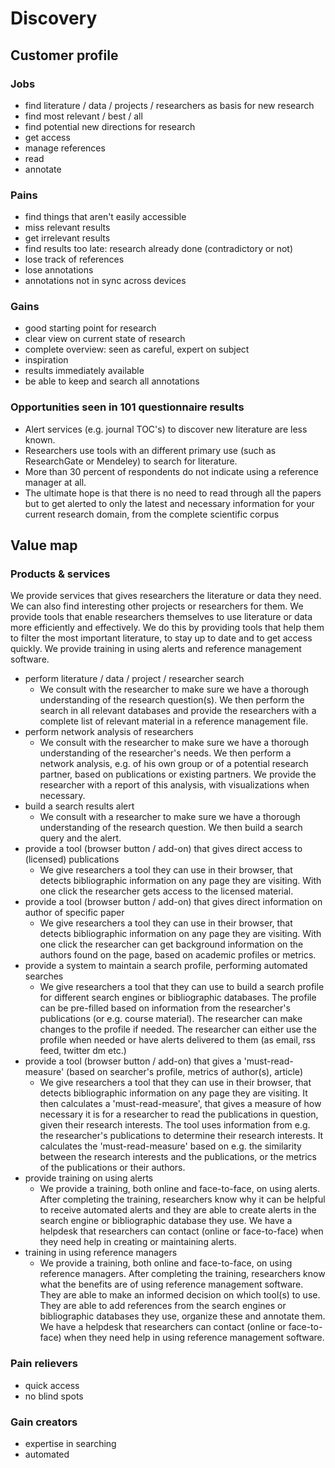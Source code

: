 # Discovery

## Customer profile

### Jobs

* find literature / data / projects / researchers as basis for new research
* find most relevant / best / all
* find potential new directions for research
* get access
* manage references
* read
* annotate

### Pains

* find things that aren't easily accessible
* miss relevant results
* get irrelevant results
* find results too late: research already done (contradictory or not)
* lose track of references
* lose annotations
* annotations not in sync across devices

### Gains

* good starting point for research
* clear view on current state of research
* complete overview: seen as careful, expert on subject
* inspiration
* results immediately available
* be able to keep and search all annotations

### Opportunities seen in 101 questionnaire results

* Alert services (e.g. journal TOC's) to discover new literature are less known.
* Researchers use tools with an different primary use (such as ResearchGate or Mendeley) to search for literature.
* More than 30 percent of respondents do not indicate using a reference manager at all.
* The ultimate hope is that there is no need to read through all the papers but to get alerted to only the latest and necessary information for your current research domain, from the complete scientific corpus

## Value map

### Products & services

We provide services that gives researchers the literature or data they need. We can also find interesting other projects or researchers for them.
We provide tools that enable researchers themselves to use literature or data more efficiently and effectively. We do this by providing tools that help them to filter the most important literature, to stay up to date and to get access quickly.
We provide training in using alerts and reference management software.

* perform literature / data / project / researcher search
    * We consult with the researcher to make sure we have a thorough understanding of the research question(s). We then perform the search in all relevant databases and provide the researchers with a complete list of relevant material in a reference management file.
* perform network analysis of researchers
    * We consult with the researcher to make sure we have a thorough understanding of the researcher's needs. We then perform a network analysis, e.g. of his own group or of a potential research partner, based on publications or existing partners. We provide the researcher with a report of this analysis, with visualizations when necessary.
* build a search results alert
    * We consult with a researcher to make sure we have a thorough understanding of the research question. We then build a search query and the alert.
* provide a tool (browser button / add-on) that gives direct access to (licensed) publications
    * We give researchers a tool they can use in their browser, that detects bibliographic information on any page they are visiting. With one click the researcher gets access to the licensed material.
* provide a tool (browser button / add-on) that gives direct information on author of specific paper
    *  We give researchers a tool they can use in their browser, that detects bibliographic information on any page they are visiting. With one click the researcher can get background information on the authors found on the page, based on academic profiles or metrics.
* provide a system to maintain a search profile, performing automated searches
    * We give researchers a tool that they can use to build a search profile for different search engines or bibliographic databases. The profile can be pre-filled based on information from the researcher's publications (or e.g. course material). The researcher can make changes to the profile if needed. The researcher can either use the profile when needed or have alerts delivered to them (as email, rss feed, twitter dm etc.)
* provide a tool (browser button / add-on) that gives a 'must-read-measure' (based on searcher's profile, metrics of author(s), article)
    * We give researchers a tool that they can use in their browser, that detects bibliographic information on any page they are visiting. It then calculates a 'must-read-measure', that gives a measure of how necessary it is for a researcher to read the publications in question, given their research interests. The tool uses information from e.g. the researcher's publications to determine their research interests. It calculates the 'must-read-measure' based on e.g. the similarity between the research interests and the publications, or the metrics of the publications or their authors.
* provide training on using alerts
    * We provide a training, both online and face-to-face, on using alerts. After completing the training, researchers know why it can be helpful to receive automated alerts and they are able to create alerts in the search engine or bibliographic database they use. We have a helpdesk that researchers can contact (online or face-to-face) when they need help in creating or maintaining alerts.
* training in using reference managers
    * We provide a training, both online and face-to-face, on using reference managers. After completing the training, researchers know what the benefits are of using reference management software. They are able to make an informed decision on which tool(s) to use. They are able to add references from the search engines or bibliographic databases they use, organize these and annotate them. We have a helpdesk that researchers can contact (online or face-to-face) when they need help in using reference management software.

### Pain relievers

* quick access
* no blind spots

### Gain creators

* expertise in searching
* automated
